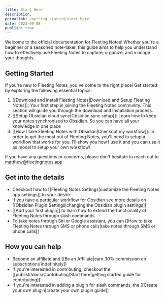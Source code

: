 ```yaml
---
title: Start Here
description: 
permalink: /getting-started/start-here
date: 2023-09-08
publish: true
---
```

Welcome to the official documentation for Fleeting Notes! Whether you're a beginner or a seasoned note-taker, this guide aims to help you understand how to effectively use Fleeting Notes to capture, organize, and manage your thoughts.

## Getting Started

If you're new to Fleeting Notes, you've come to the right place! Get started by exploring the following essential topics:

1. [[Download and install Fleeting Notes|Download and Setup Fleeting Notes]]: Your first step in joining the Fleeting Notes community. This section will guide you through the download and installation process.
2. [[Setup Obsidian cloud sync|Obsidian sync setup]]: Learn how to keep your notes synchronized to Obsidian. So you can have all your knowledge in one place
3. [[How I take Fleeting Notes with Obsidian|Checkout my workflow]]: In order to get the most out of Fleeting Notes, you'll need to setup a workflow that works for you. I'll show you how I use it and you can use it as model to setup your own workflow!

If you have any questions or concerns, please don't hesitate to reach out to matthew@fleetingnotes.app

## Get into the details
- Checkout how to [[Fleeting Notes Settings|customize the Fleeting Notes app settings]] to your desire.
- If you have a particular workflow for Obsidian see more details on [[Obsidian Plugin Settings|changing the Obsidian plugin settings]]
- [[Add your first plugin]] to learn how to extend the functionality of Fleeting Notes through slash commands
- To take notes through Siri or Google assistant, you can [[How to take Fleeting Notes through SMS or phone calls|take notes through SMS or phone calls]]

## How you can help
- Become an affiliate and [[Be an Affiliate|earn 30% commission on subscriptions indefinitely]]
- If you're interested in contributing, checkout the [[publish/docs/Contributing/Start here|getting started guide for contributing]]
- If you're interested in adding a plugin for slash commands, the [[Create your own plugin|create your own plugin guide]]